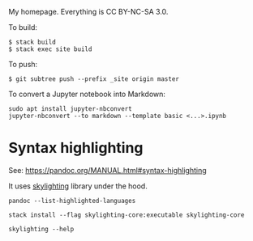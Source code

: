 My homepage. Everything is CC BY-NC-SA 3.0.

To build:

    $ stack build
    $ stack exec site build

To push:

    $ git subtree push --prefix _site origin master

To convert a Jupyter notebook into Markdown:

```
sudo apt install jupyter-nbconvert
jupyter-nbconvert --to markdown --template basic <...>.ipynb
```

# Syntax highlighting

See: https://pandoc.org/MANUAL.html#syntax-highlighting

It uses [skylighting](https://github.com/jgm/skylighting) library under the hood.

```
pandoc --list-highlighted-languages
```

```
stack install --flag skylighting-core:executable skylighting-core
```

```
skylighting --help
```
